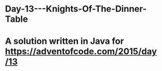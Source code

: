 # Day-13---Knights-Of-The-Dinner-Table

A solution written in Java for https://adventofcode.com/2015/day/13
======================================================================
